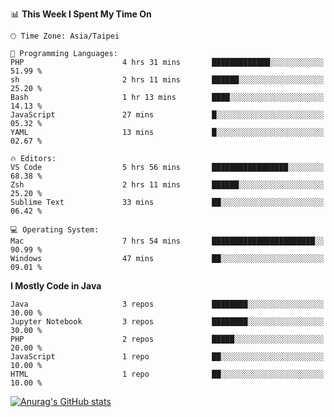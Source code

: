 <!--### Hi there 👋-->

<!--
**treevel/treevel** is a ✨ _special_ ✨ repository because its `README.md` (this file) appears on your GitHub profile.

Here are some ideas to get you started:

- 🔭 I’m currently working on ...
- 🌱 I’m currently learning ...
- 👯 I’m looking to collaborate on ...
- 🤔 I’m looking for help with ...
- 💬 Ask me about ...
- 📫 How to reach me: ...
- 😄 Pronouns: ...
- ⚡ Fun fact: ...
-->

<!--START_SECTION:waka-->
📊 **This Week I Spent My Time On** 

```text
🕑︎ Time Zone: Asia/Taipei

💬 Programming Languages: 
PHP                      4 hrs 31 mins       █████████████░░░░░░░░░░░░   51.99 % 
sh                       2 hrs 11 mins       ██████░░░░░░░░░░░░░░░░░░░   25.20 % 
Bash                     1 hr 13 mins        ████░░░░░░░░░░░░░░░░░░░░░   14.13 % 
JavaScript               27 mins             █░░░░░░░░░░░░░░░░░░░░░░░░   05.32 % 
YAML                     13 mins             █░░░░░░░░░░░░░░░░░░░░░░░░   02.67 % 

🔥 Editors: 
VS Code                  5 hrs 56 mins       █████████████████░░░░░░░░   68.38 % 
Zsh                      2 hrs 11 mins       ██████░░░░░░░░░░░░░░░░░░░   25.20 % 
Sublime Text             33 mins             ██░░░░░░░░░░░░░░░░░░░░░░░   06.42 % 

💻 Operating System: 
Mac                      7 hrs 54 mins       ███████████████████████░░   90.99 % 
Windows                  47 mins             ██░░░░░░░░░░░░░░░░░░░░░░░   09.01 % 
```

**I Mostly Code in Java** 

```text
Java                     3 repos             ████████░░░░░░░░░░░░░░░░░   30.00 % 
Jupyter Notebook         3 repos             ████████░░░░░░░░░░░░░░░░░   30.00 % 
PHP                      2 repos             █████░░░░░░░░░░░░░░░░░░░░   20.00 % 
JavaScript               1 repo              ██░░░░░░░░░░░░░░░░░░░░░░░   10.00 % 
HTML                     1 repo              ██░░░░░░░░░░░░░░░░░░░░░░░   10.00 % 
```




<!--END_SECTION:waka-->

<!-- GitHub Stats Card-->
[![Anurag's GitHub stats](https://github-readme-stats.vercel.app/api?username=treevel&show_icons=true&theme=monokai&count_private=true)](https://github.com/anuraghazra/github-readme-stats)
